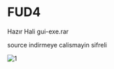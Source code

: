 # FUD4

Hazır Hali gui-exe.rar



source indirmeye calismayin sifreli



![1](https://github.com/user-attachments/assets/3d876b38-3119-4921-bef9-5849d02551e6)
